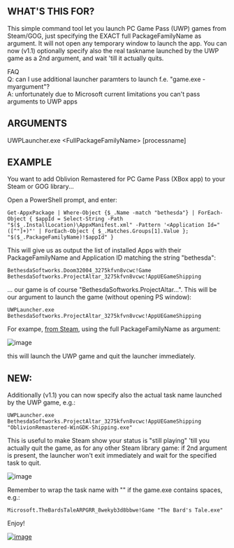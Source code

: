## WHAT'S THIS FOR?

This simple command tool let you launch PC Game Pass (UWP) games from Steam/GOG, just specifying the EXACT full PackageFamilyName as argument. It will not open any temporary window to launch the app. You can now (v1.1) optionally specify also the real taskname launched by the UWP game as a 2nd argument, and wait 'till it actually quits. 




FAQ\
Q: can I use additional launcher paramters to launch f.e. "game.exe -myargument"?\
A: unfortunately due to Microsoft current limitations you can't pass arguments to UWP apps

## ARGUMENTS
UWPLauncher.exe \<FullPackageFamilyName\> [processname]

## EXAMPLE

You want to add Oblivion Remastered for PC Game Pass (XBox app) to your Steam or GOG library...

Open a PowerShell prompt, and enter:

    Get-AppxPackage | Where-Object {$_.Name -match "bethesda"} | ForEach-Object { $appId = Select-String -Path "$($_.InstallLocation)\AppxManifest.xml" -Pattern '<Application Id="([^"]+)"' | ForEach-Object { $_.Matches.Groups[1].Value }; "$($_.PackageFamilyName)!$appId" }

This will give us as output the list of installed Apps with their PackageFamilyName and Application ID matching the string "bethesda":

    BethesdaSoftworks.Doom32004_3275kfvn8vcwc!Game
    BethesdaSoftworks.ProjectAltar_3275kfvn8vcwc!AppUEGameShipping

... our game is of course "BethesdaSoftworks.ProjectAltar...".
This will be our argument to launch the game (without opening PS window):

    UWPLauncher.exe BethesdaSoftworks.ProjectAltar_3275kfvn8vcwc!AppUEGameShipping
For exampe, [from Steam](https://help.steampowered.com/en/faqs/view/7D01-D2DD-D75E-2955), using the full PackageFamilyName as argument:

![image](https://github.com/user-attachments/assets/25e1b898-2bf3-4e0e-9bee-b483cf3398a8)

this will launch the UWP game and quit the launcher immediately.

## NEW: 
Additionally (v1.1) you can now specify also the actual task name launched by the UWP game, e.g.:

    UWPLauncher.exe BethesdaSoftworks.ProjectAltar_3275kfvn8vcwc!AppUEGameShipping "OblivionRemastered-WinGDK-Shipping.exe"

This is useful to make Steam show your status is "still playing" 'till you actually quit the game, as for any other Steam library game: if 2nd argument is present, the launcher won't exit immediately and wait for the specified task to quit.

![image](https://github.com/user-attachments/assets/ca88773a-4cea-4f4b-bce2-dbef6ebe446b)

Remember to wrap the task name with "" if the game.exe contains spaces, e.g.:

    Microsoft.TheBardsTaleARPGRR_8wekyb3d8bbwe!Game "The Bard's Tale.exe"

Enjoy!

 


[![image](https://github.com/user-attachments/assets/405b06a2-b225-4644-bd5c-2791a321f6e3)](https://paypal.me/lucalongone)


 


